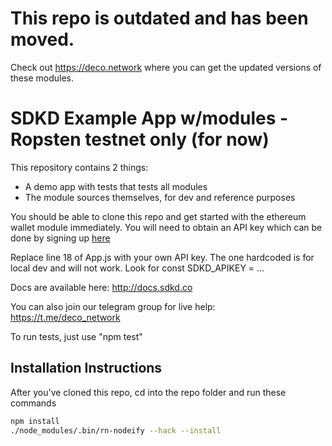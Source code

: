 # This repo is outdated and has been moved.

Check out https://deco.network where you can get the updated versions of these modules.

# SDKD Example App w/modules - Ropsten testnet only (for now)

This repository contains 2 things:

* A demo app with tests that tests all modules
* The module sources themselves, for dev and reference purposes

You should be able to clone this repo and get started with the ethereum wallet module immediately.  You will need to obtain an API key which can be done by signing up [here](https://app.sdkd.co)

Replace line 18 of App.js with your own API key.  The one hardcoded is for local dev and will not work. Look for const SDKD_APIKEY = ...

Docs are available here: http://docs.sdkd.co

You can also join our telegram group for live help: https://t.me/deco_network

To run tests, just use "npm test"

## Installation Instructions

After you've cloned this repo, cd into the repo folder and run these commands

```sh
npm install
./node_modules/.bin/rn-nodeify --hack --install
```
